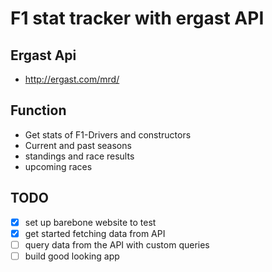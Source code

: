 # F1 stat tracker with ergast API

## Ergast Api

- http://ergast.com/mrd/

## Function

- Get stats of F1-Drivers and constructors
- Current and past seasons
- standings and race results
- upcoming races

## TODO

- [x] set up barebone website to test
- [x] get started fetching data from API
- [ ] query data from the API with custom queries
- [ ] build good looking app
